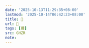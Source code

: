 ```yaml
---
date: '2025-10-13T11:29:35+08:00'
lastmod: '2025-10-14T06:42:23+08:00'
title: 󰢏
url: 󰢏
tags: [攫]
src: GHZR
note:
---
```

